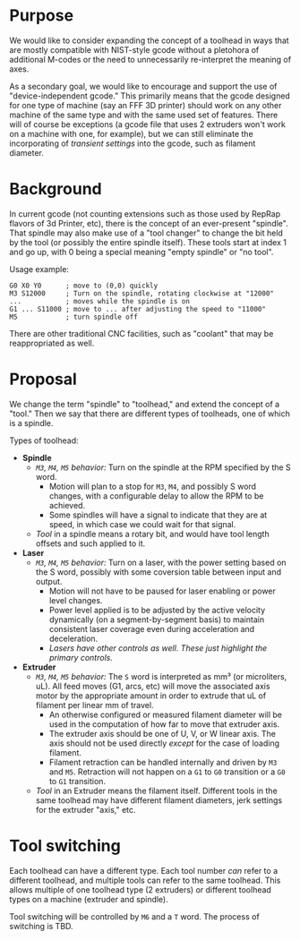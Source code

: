 # Purpose

We would like to consider expanding the concept of a toolhead in ways that are mostly compatible with NIST-style gcode without a pletohora of additional M-codes or the need to unnecessarily re-interpret the meaning of axes.

As a secondary goal, we would like to encourage and support the use of "device-independent gcode." This primarily means that the gcode designed for one type of machine (say an FFF 3D printer) should work on any other machine of the same type and with the same used set of features. There will of course be exceptions (a gcode file that uses 2 extruders won't work on a machine with one, for example), but we can still eliminate the incorporating of _transient settings_ into the gcode, such as filament diameter.

# Background

In current gcode (not counting extensions such as those used by RepRap flavors of 3d Printer, etc), there is the concept of an ever-present "spindle". That spindle may also make use of a "tool changer" to change the bit held by the tool (or possibly the entire spindle itself). These tools start at index 1 and go up, with 0 being a special meaning "empty spindle" or "no tool".

Usage example:

```gcode
G0 X0 Y0      ; move to (0,0) quickly
M3 S12000     ; Turn on the spindle, rotating clockwise at "12000"
...           ; moves while the spindle is on
G1 ... S11000 ; move to ... after adjusting the speed to "11000"
M5            ; turn spindle off
```

There are other traditional CNC facilities, such as "coolant" that may be reappropriated as well.

# Proposal

We change the term "spindle" to "toolhead," and extend the concept of a "tool." Then we say that there are different types of toolheads, one of which is a spindle.

Types of toolhead:
- **Spindle**
  - *`M3`, `M4`, `M5` behavior:* Turn on the spindle at the RPM specified by the S word.
    - Motion will plan to a stop for `M3`, `M4`, and possibly S word changes, with a configurable delay to allow the RPM to be achieved.
    - Some spindles will have a signal to indicate that they are at speed, in which case we could wait for that signal.
  - *Tool* in a spindle means a rotary bit, and would have tool length offsets and such applied to it.
- **Laser**
  - *`M3`, `M4`, `M5` behavior:* Turn on a laser, with the power setting based on the S word, possibly with some coversion table between input and output.
    - Motion will not have to be paused for laser enabling or power level changes.
    - Power level applied is to be adjusted by the active velocity dynamically (on a segment-by-segment basis) to maintain consistent laser coverage even during acceleration and deceleration.
    - *Lasers have other controls as well. These just highlight the primary controls.*
- **Extruder**
  - *`M3`, `M4`, `M5` behavior:* The `S` word is interpreted as mm³ (or microliters, uL). All feed moves (G1, arcs, etc) will move the associated axis motor by the appropriate amount in order to extrude that uL of filament per linear mm of travel.
    - An otherwise configured or measured filament diameter will be used in the computation of how far to move that extruder axis.
    - The extruder axis should be one of U, V, or W linear axis. The axis should not be used directly *except* for the case of loading filament.
    - Filament retraction can be handled internally and driven by `M3` and `M5`. Retraction will not happen on a `G1` to `G0` transition or a `G0` to `G1` transition.
  - *Tool* in an Extruder means the filament itself. Different tools in the same toolhead may have different filament diameters, jerk settings for the extruder "axis," etc.


# Tool switching

Each toolhead can have a different type. Each tool number *can* refer to a different toolhead, and multiple tools can refer to the same toolhead. This allows multiple of one toolhead type (2 extruders) or different toolhead types on a machine (extruder and spindle).

Tool switching will be controlled by `M6` and a `T` word. The process of switching is TBD.